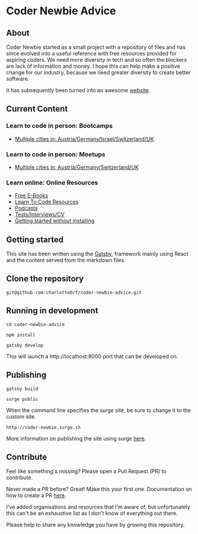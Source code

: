 # Coder Newbie Advice

## About

Coder Newbie started as a small project with a repository of files and has since evolved into a useful reference with free resources provided for aspiring coders. We need more diversity in tech and so often the blockers are lack of information and money. I hope this can help make a positive change for our industry, because we need greater diversity to create better software.

It has subsequently been turned into an awesome [website](http://coder-newbie.surge.sh).

 
## Current Content

### Learn to code in person: Bootcamps
* [Multiple cities in: Austria/Germany/Israel/Switzerland/UK](src/pages/bootcamps)

### Learn to code in person: Meetups
* [Multiple cities in: Austria/Germany/Switzerland/UK](src/pages/meetups)

### Learn online: Online Resources
* [Free E-Books](src/pages/online-resources/free-ebooks.md)
* [Learn To Code Resources](src/pages/online-resources/learn-to-code-resources.md)
* [Podcasts](src/pages/online-resources/podcasts.md)
* [Tests/Interviews/CV](src/pages/online-resources/tech-tests-and-interviews.md)
* [Getting started without installing](src/pages/online-resources/try-before-you-buy.md)


## Getting started
This site has been written using the [Gatsby](https://www.gatsbyjs.org/), framework mainly using React and the content served from the markdown files. 

## Clone the repository
`git@github.com:charlottebrf/coder-newbie-advice.git`

## Running in development
`cd coder-newbie-advice`

`npm install`

`gatsby develop`

This will launch a http://localhost:8000 port that can be developed on. 

## Publishing  

`gatsby build`

`surge public`

When the command line specifies the surge site, be sure to change it to the custom site.

`http://coder-newbie.surge.sh` 

More information on publishing the site using surge [here](https://www.gatsbyjs.org/tutorial/part-one/#deploying-a-gatsby-site).



## Contribute

Feel like something's missing? Please open a Pull Request (PR) to contribute. 

Never made a PR before? Great! Make this your first one. Documentation on how to create a PR [here](https://help.github.com/articles/creating-a-pull-request/). 

I've added organisations and resources that I'm aware of, but unfortunately this can't be an exhaustive list as I don't know of everything out there.

Please help to share any knowledge you have by growing this repository.
